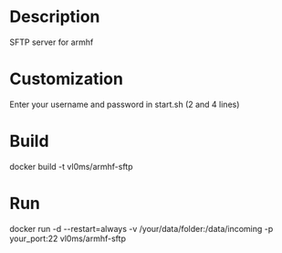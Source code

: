 # Description
SFTP server for armhf

# Customization
Enter your username and password in start.sh (2 and 4 lines)

# Build
docker build -t vl0ms/armhf-sftp

# Run
docker run -d --restart=always -v /your/data/folder:/data/incoming -p your_port:22 vl0ms/armhf-sftp
